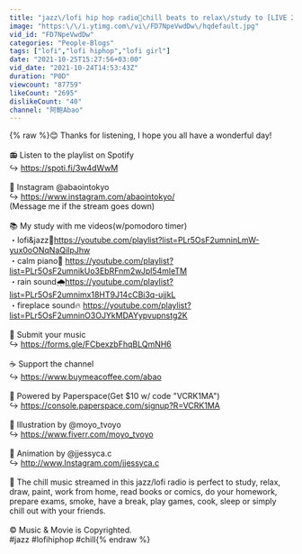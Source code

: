 ```yaml
---
title: "jazz\/lofi hip hop radio🌱chill beats to relax\/study to [LIVE 24\/7]"
image: "https:\/\/i.ytimg.com\/vi\/FD7NpeVwdDw\/hqdefault.jpg"
vid_id: "FD7NpeVwdDw"
categories: "People-Blogs"
tags: ["lofi","lofi hiphop","lofi girl"]
date: "2021-10-25T15:27:56+03:00"
vid_date: "2021-10-24T14:53:43Z"
duration: "P0D"
viewcount: "87759"
likeCount: "2695"
dislikeCount: "40"
channel: "阿鲍Abao"
---
```

{% raw %}😊 Thanks for listening, I hope you all have a wonderful day!<br /><br /> 📻 Listen to the playlist on Spotify<br />↪︎ <a rel="nofollow" target="blank" href="https://spoti.fi/3w4dWwM">https://spoti.fi/3w4dWwM</a><br /><br />🤳 Instagram @abaointokyo <br />↪︎  <a rel="nofollow" target="blank" href="https://www.instagram.com/abaointokyo/">https://www.instagram.com/abaointokyo/</a><br /> (Message me if the stream goes down)<br /><br />📚 My study with me videos(w/pomodoro timer)<br />・lofi&amp;jazz🎷<a rel="nofollow" target="blank" href="https://youtube.com/playlist?list=PLr5OsF2umninLmW-yux0oONqNaQiIpJhw">https://youtube.com/playlist?list=PLr5OsF2umninLmW-yux0oONqNaQiIpJhw</a><br />・calm piano🎹 <a rel="nofollow" target="blank" href="https://youtube.com/playlist?list=PLr5OsF2umnikUo3EbRFnm2wJpl54mleTM">https://youtube.com/playlist?list=PLr5OsF2umnikUo3EbRFnm2wJpl54mleTM</a><br />・rain sound🌧<a rel="nofollow" target="blank" href="https://youtube.com/playlist?list=PLr5OsF2umnimx18HT9J14cCBi3q-ujjkL">https://youtube.com/playlist?list=PLr5OsF2umnimx18HT9J14cCBi3q-ujjkL</a><br />・fireplace sound🔥 <a rel="nofollow" target="blank" href="https://youtube.com/playlist?list=PLr5OsF2umninO3OJYkMDAYypvupnstg2K">https://youtube.com/playlist?list=PLr5OsF2umninO3OJYkMDAYypvupnstg2K</a><br /><br />📮 Submit your music<br />↪︎ <a rel="nofollow" target="blank" href="https://forms.gle/FCbexzbFhqBLQmNH6">https://forms.gle/FCbexzbFhqBLQmNH6</a><br /><br />☕️ Support the channel<br />↪︎  <a rel="nofollow" target="blank" href="https://www.buymeacoffee.com/abao">https://www.buymeacoffee.com/abao</a><br /><br />🔋 Powered by Paperspace(Get $10 w/ code &quot;VCRK1MA&quot;)<br />↪︎  <a rel="nofollow" target="blank" href="https://console.paperspace.com/signup?R=VCRK1MA">https://console.paperspace.com/signup?R=VCRK1MA</a><br /><br />🎨 Illustration by @moyo_tvoyo <br />↪︎ <a rel="nofollow" target="blank" href="https://www.fiverr.com/moyo_tvoyo">https://www.fiverr.com/moyo_tvoyo</a><br /><br />🎥 Animation by @jjessyca.c<br />↪︎ <a rel="nofollow" target="blank" href="http://www.Instagram.com/jjessyca.c">http://www.Instagram.com/jjessyca.c</a><br /><br />📜 The chill music streamed in this jazz/lofi radio is perfect to study, relax, draw, paint, work from home, read books or comics, do your homework, prepare exams, smoke, have a break, play games, cook, sleep or simply chill out with your friends.<br /><br />© Music &amp; Movie is Copyrighted.<br />#jazz #lofihiphop #chill{% endraw %}
